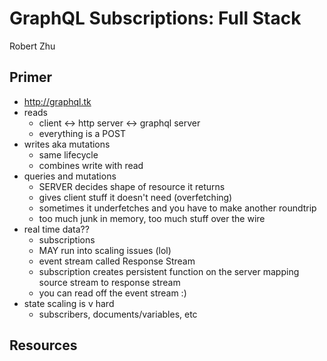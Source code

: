 # GraphQL Subscriptions: Full Stack
Robert Zhu

## Primer
- http://graphql.tk
- reads
    - client <-> http server <-> graphql server
    - everything is a POST
- writes aka mutations
    - same lifecycle
    - combines write with read
- queries and mutations
    - SERVER decides shape of resource it returns
    - gives client stuff it doesn't need (overfetching)
    - sometimes it underfetches and you have to make another roundtrip
    - too much junk in memory, too much stuff over the wire
- real time data??
    - subscriptions
    - MAY run into scaling issues (lol)
    - event stream called Response Stream
    - subscription creates persistent function on the server mapping source stream to response stream
    - you can read off the event stream :)
- state scaling is v hard
    - subscribers, documents/variables, etc

## Resources